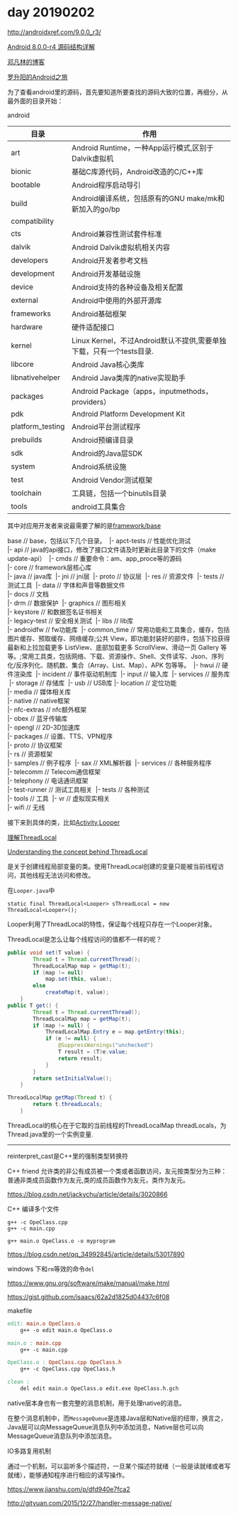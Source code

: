 # day 20190202

http://androidxref.com/9.0.0_r3/

[Android 8.0.0-r4 源码结构详解](https://blog.csdn.net/nwpushuai/article/details/79255993)

[邓凡林的博客](https://blog.csdn.net/innost)

[罗升阳的Android之旅](https://blog.csdn.net/luoshengyang)

为了查看android里的源码，首先要知道所要查找的源码大致的位置，再细分，从最外面的目录开始：

android

| 目录 | 作用 |
| ---- | ---- |
| art   | Android Runtime，一种App运行模式,区别于Dalvik虚拟机 |
| bionic | 基础C库源代码，Android改造的C/C++库 |
| bootable | Android程序启动导引 |
| build| Android编译系统，包括原有的GNU make/mk和新加入的go/bp |
| compatibility| |
| cts| Android兼容性测试套件标准 |
| dalvik| Android Dalvik虚拟机相关内容 |
| developers| Android开发者参考文档 |
| development| Android开发基础设施 |
| device| Android支持的各种设备及相关配置 |
| external| Android中使用的外部开源库 |
| frameworks| Android基础框架 |
| hardware| 硬件适配接口 |
| kernel| Linux Kernel，不过Android默认不提供,需要单独下载，只有一个tests目录. |
| libcore| Android Java核心类库 |
| libnativehelper| Android Java类库的native实现助手 |
| packages| Android Package（apps，inputmethods，providers） |
| pdk| Android Platform Development Kit |
| platform_testing| Android平台测试程序 |
| prebuilds| Android预编译目录 |
| sdk| Android的Java层SDK |
| system| Android系统设施 |
| test| Android Vendor测试框架 |
| toolchain| 工具链，包括一个binutils目录 |
| tools| android工具集合 |

其中对应用开发者来说最需要了解的是[framework/base](http://androidxref.com/9.0.0_r3/xref/frameworks/base/)

base // base，包括以下几个目录。
​        |-  apct-tests // 性能优化测试      
​        |-  api //  java的api接口，修改了接口文件请及时更新此目录下的文件（make update-api）
​        |-  cmds // 重要命令：am、app_proce等的源码    
​        |-  core // framework层核心库     
​            |-  java // java库
​            |-  jni // jni层
​            |-  proto // 协议层
​            |-  res // 资源文件
​            |-  tests // 测试工具
​        |-  data // 字体和声音等数据文件    
​        |-  docs //  文档   
​        |-  drm //  数据保护
​        |-  graphics // 图形相关    
​        |-  keystore // 和数据签名证书相关    
​        |-  legacy-test // 安全相关测试 
​        |-  libs // lib库    
​            |-  androidfw // fw功能库
​            |-  common_time // 常用功能和工具集合，缓存，包括图片缓存、预取缓存、网络缓存;公共 View，即功能封装好的部件，包括下拉获得最新和上拉加载更多 ListView、底部加载更多 ScrollView、滑动一页 Gallery 等等。;常用工具类，包括网络、下载、资源操作、Shell、文件读写、Json、序列化/反序列化、随机数、集合（Array、List、Map）、APK 包等等。
​            |-  hwui // 硬件渲染库
​            |-  incident // 事件驱动机制库
​            |-  input // 输入库
​            |-  services // 服务库
​            |-  storage // 存储库
​            |-  usb // USB库
​        |-  location // 定位功能    
​        |-  media // 媒体相关库   
​        |-  native // native框架  
​        |-  nfc-extras // nfc额外框架  
​        |-  obex // 蓝牙传输库    
​        |-  opengl // 2D-3D加速库  
​        |-  packages // 设置、TTS、VPN程序    
​        |-  proto // 协议框架   
​        |-  rs // 资源框架   
​        |-  samples // 例子程序 
​        |-  sax // XML解析器 
​        |-  services // 各种服务程序    
​        |-  telecomm // Telecom通信框架    
​        |-  telephony // 电话通讯框架   
​        |-  test-runner // 测试工具相关 
​        |-  tests // 各种测试   
​        |-  tools // 工具
​        |-  vr // 虚拟现实相关   
​        |-  wifi // 无线    

接下来到具体的类，比如[Activity](http://androidxref.com/9.0.0_r3/xref/frameworks/base/core/java/android/app/Activity.java),[Looper](http://androidxref.com/9.0.0_r3/xref/frameworks/base/core/java/android/os/Looper.java)

[理解ThreadLocal](http://toughcoder.net/blog/2016/11/14/understanding-java-threadlocal/)

[Understanding the concept behind ThreadLocal](https://dzone.com/articles/understanding-concept-behind)

是关于创建线程局部变量的类。使用ThreadLocal创建的变量只能被当前线程访问，其他线程无法访问和修改。

在`Looper.java`中

```
static final ThreadLocal<Looper> sThreadLocal = new ThreadLocal<Looper>();
```

Looper利用了ThreadLocal的特性，保证每个线程只存在一个Looper对象。

ThreadLocal是怎么让每个线程访问的值都不一样的呢？

```java
public void set(T value) {
        Thread t = Thread.currentThread();
        ThreadLocalMap map = getMap(t);
        if (map != null)
            map.set(this, value);
        else
            createMap(t, value);
    }
public T get() {
        Thread t = Thread.currentThread();
        ThreadLocalMap map = getMap(t);
        if (map != null) {
            ThreadLocalMap.Entry e = map.getEntry(this);
            if (e != null) {
                @SuppressWarnings("unchecked")
                T result = (T)e.value;
                return result;
            }
        }
        return setInitialValue();
    }    

ThreadLocalMap getMap(Thread t) {
        return t.threadLocals;
    }
```



ThreadLocal的核心在于它取的当前线程的ThreadLocalMap threadLocals，为Thread.java里的一个实例变量.

---

reinterpret_cast是C++里的强制类型转换符

C++ friend 允许类的非公有成员被一个类或者函数访问，友元按类型分为三种：普通非类成员函数作为友元,类的成员函数作为友元，类作为友元。

https://blog.csdn.net/jackychu/article/details/3020866



C++ 编译多个文件

```
g++ -c OpeClass.cpp
g++ -c main.cpp

g++ main.o OpeClass.o -o myprogram
```

https://blog.csdn.net/qq_34992845/article/details/53017890

windows 下和`rm`等效的命令`del`

https://www.gnu.org/software/make/manual/make.html

https://gist.github.com/isaacs/62a2d1825d04437c6f08

makefile

```makefile
edit: main.o OpeClass.o
	g++ -o edit main.o OpeClass.o

main.o : main.cpp
	g++ -c main.cpp

OpeClass.o : OpeClass.cpp OpeClass.h
	g++ -c OpeClass.cpp OpeClass.h

clean :
	del edit main.o OpeClass.o edit.exe OpeClass.h.gch
```

native层本身也有一套完整的消息机制，用于处理native的消息。

在整个消息机制中，而`MessageQueue`是连接Java层和Native层的纽带，换言之，Java层可以向MessageQueue消息队列中添加消息，Native层也可以向MessageQueue消息队列中添加消息。

IO多路复用机制

通过一个机制，可以监听多个描述符，一旦某个描述符就绪（一般是读就绪或者写就绪），能够通知程序进行相应的读写操作。

https://www.jianshu.com/p/dfd940e7fca2

http://gityuan.com/2015/12/27/handler-message-native/